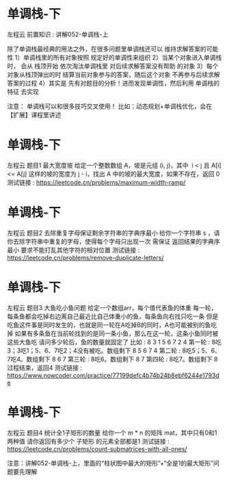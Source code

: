<!-- Slide number: 1 -->
# 单调栈-下
左程云
前置知识 : 讲解052-单调栈-上

除了单调栈最经典的用法之外，在很多问题里单调栈还可以 维持求解答案的可能性
1）单调栈里的所有对象按照 规定好的单调性来组织
2）当某个对象进入单调栈时，
   会从 栈顶开始 依次淘汰单调栈里 对后续求解答案没有帮助 的对象
3）每个对象从栈顶弹出的时 结算当前对象参与的答案，随后这个对象 不再参与后续求解答案的过程
4）其实是 先有对题目的分析！进而发现单调性，然后利用 单调栈的特征 去实现

注意：
单调栈可以和很多技巧交叉使用！
比如：动态规划+单调栈优化，会在【扩展】课程里讲述

<!-- Slide number: 2 -->
# 单调栈-下
左程云
题目1
最大宽度坡
给定一个整数数组 A，坡是元组 (i, j)，其中  i < j 且 A[i] <= A[j]
这样的坡的宽度为 j - i，找出 A 中的坡的最大宽度，如果不存在，返回 0
测试链接 : https://leetcode.cn/problems/maximum-width-ramp/

<!-- Slide number: 3 -->
# 单调栈-下
左程云
题目2
去除重复字母保证剩余字符串的字典序最小
给你一个字符串 s ，请你去除字符串中重复的字母，使得每个字母只出现一次
需保证 返回结果的字典序最小
要求不能打乱其他字符的相对位置
测试链接 : https://leetcode.cn/problems/remove-duplicate-letters/

<!-- Slide number: 4 -->
# 单调栈-下
左程云
题目3
大鱼吃小鱼问题
给定一个数组arr，每个值代表鱼的体重
每一轮，每条鱼都会吃掉右边离自己最近比自己体重小的鱼，每条鱼向右找只吃一条
但是吃鱼这件事是同时发生的，也就是同一轮在A吃掉B的同时，A也可能被别的鱼吃掉
如果有多条鱼在当前轮找到的是同一条小鱼，那么在这一轮，这条小鱼同时被这些大鱼吃
请问多少轮后，鱼的数量就固定了
比如 : 8 3 1 5 6 7 2 4
第一轮 : 8吃3；3吃1；5、6、7吃2；4没有被吃。数组剩下 8 5 6 7 4
第二轮 : 8吃5；5、6、7吃4。数组剩下 8 6 7
第三轮 : 8吃6。数组剩下 8 7
第四轮 : 8吃7。数组剩下 8
过程结束，返回4
测试链接 : https://www.nowcoder.com/practice/77199defc4b74b24b8ebf6244e1793de

<!-- Slide number: 5 -->
# 单调栈-下
左程云
题目4
统计全1子矩形的数量
给你一个 m * n 的矩阵 mat，其中只有0和1两种值
请你返回有多少个 子矩形 的元素全部都是1
测试链接 : https://leetcode.cn/problems/count-submatrices-with-all-ones/

注意：讲解052-单调栈-上，里面的“柱状图中最大的矩形”+“全是1的最大矩形”问题要先理解